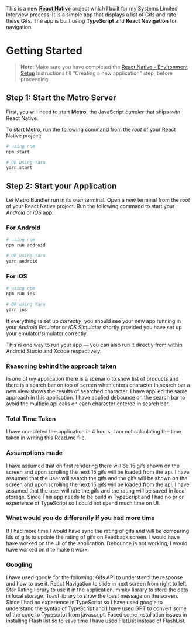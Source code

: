 This is a new [**React Native**](https://reactnative.dev) project which I built for my Systems Limited Interview process. It is a simple app that displays a list of Gifs and rate these Gifs. The app is built using **TypeScript** and **React Navigation** for navigation.

# Getting Started

>**Note**: Make sure you have completed the [React Native - Environment Setup](https://reactnative.dev/docs/environment-setup) instructions till "Creating a new application" step, before proceeding.

## Step 1: Start the Metro Server

First, you will need to start **Metro**, the JavaScript _bundler_ that ships _with_ React Native.

To start Metro, run the following command from the _root_ of your React Native project:

```bash
# using npm
npm start

# OR using Yarn
yarn start
```

## Step 2: Start your Application

Let Metro Bundler run in its _own_ terminal. Open a _new_ terminal from the _root_ of your React Native project. Run the following command to start your _Android_ or _iOS_ app:

### For Android

```bash
# using npm
npm run android

# OR using Yarn
yarn android
```

### For iOS

```bash
# using npm
npm run ios

# OR using Yarn
yarn ios
```

If everything is set up _correctly_, you should see your new app running in your _Android Emulator_ or _iOS Simulator_ shortly provided you have set up your emulator/simulator correctly.

This is one way to run your app — you can also run it directly from within Android Studio and Xcode respectively.

### Reasoning behind the approach taken

In one of my application there is a scenario to show list of products and there is a search bar on top of screen when enters character in search bar a new view shows the results of searched character, I have applied the same approach in this application. 
I have applied debounce on the search bar to avoid the multiple api calls on each character entered in search bar.


### Total Time Taken
I have completed the application in 4 hours.
I am not calculating the time taken in writing this Read.me file.

### Assumptions made
I have assumed that on first rendering there will be 15 gifs shown on the screen and upon scrolling the next 15 gifs will be loaded from the api.
I have assumed that the user will search the gifs and the gifs will be shown on the screen and upon scrolling the next 15 gifs will be loaded from the api.
I have assumed that the user will rate the gifs and the rating will be saved in local storage.
Since This app needs to be build in TypeScript and I had no prior experience of TypeScript so I could not spend much time on UI.

### What would you do differently if you had more time
If I had more time I would have sync the rating of gifs and will be comparing Ids of gifs to update the rating of gifs on Feedback screen.
I would have have worked on the UI of the application.
Debounce is not working, I would have worked on it to make it work.

### Googling
I have used google for the following:
Gifs API to understand the response and how to use it.
React Navigation to slide in next screen from right to left.
Star Rating library to use it in the application.
mmkv library to store the data in local storage.
Toast library to show the toast message on the screen.
Since I had no experience in TypeScript so I have used google to understand the syntax of TypeScript and I have used GPT to convert some of the code to Typescript from javascript.
Faced some installation issues in installing Flash list so to save time I have used FlatList instead of FlashList.

